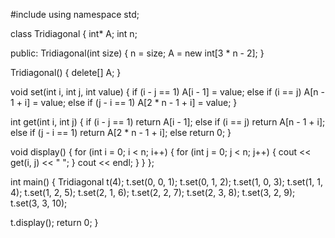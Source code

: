#include <iostream>
using namespace std;

class Tridiagonal {
    int* A;
    int n;

public:
    Tridiagonal(int size) {
        n = size;
        A = new int[3 * n - 2];
    }

   Tridiagonal() {
        delete[] A;
    }

   void set(int i, int j, int value) {
        if (i - j == 1)
            A[i - 1] = value;
        else if (i == j)
            A[n - 1 + i] = value;
        else if (j - i == 1)
            A[2 * n - 1 + i] = value;
    }

   int get(int i, int j) {
        if (i - j == 1)
            return A[i - 1];
        else if (i == j)
            return A[n - 1 + i];
        else if (j - i == 1)
            return A[2 * n - 1 + i];
        else
            return 0;
    }

   void display() {
        for (int i = 0; i < n; i++) {
            for (int j = 0; j < n; j++) {
                cout << get(i, j) << " ";
            }
            cout << endl;
        }
    }
};

int main() {
    Tridiagonal t(4);
    t.set(0, 0, 1);
    t.set(0, 1, 2);
    t.set(1, 0, 3);
    t.set(1, 1, 4);
    t.set(1, 2, 5);
    t.set(2, 1, 6);
    t.set(2, 2, 7);
    t.set(2, 3, 8);
    t.set(3, 2, 9);
    t.set(3, 3, 10);

    
   t.display();
    return 0;
}
